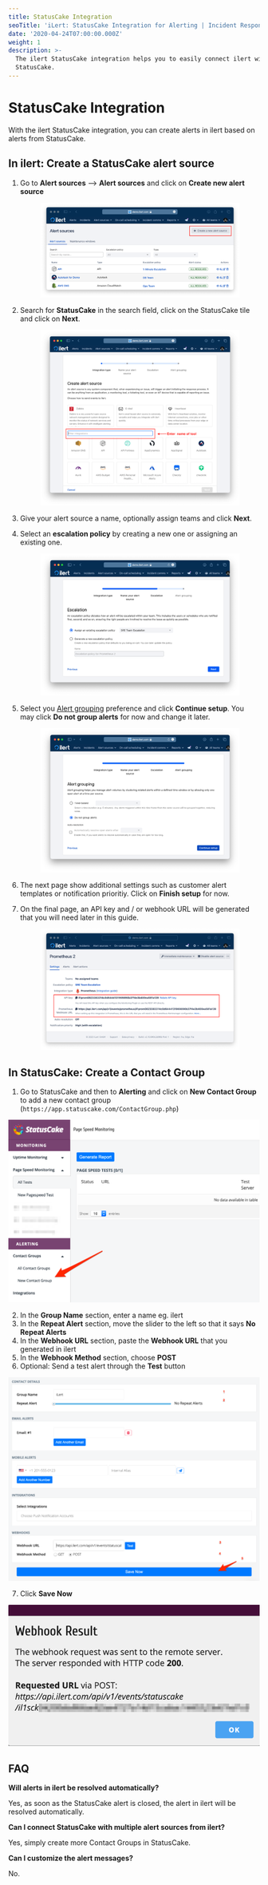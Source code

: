 ```yaml
---
title: StatusCake Integration
seoTitle: 'iLert: StatusCake Integration for Alerting | Incident Response | Uptime'
date: '2020-04-24T07:00:00.000Z'
weight: 1
description: >-
  The ilert StatusCake integration helps you to easily connect ilert with
  StatusCake.
---
```


# StatusCake Integration

With the ilert StatusCake integration, you can create alerts in ilert based on alerts from StatusCake.

## In ilert: Create a StatusCake alert source <a href="#create-alert-source" id="create-alert-source"></a>

1.  Go to **Alert sources** --> **Alert sources** and click on **Create new alert source**

    <figure><img src="../../.gitbook/assets/Screenshot 2023-08-28 at 10.21.10.png" alt=""><figcaption></figcaption></figure>
2.  Search for **StatusCake** in the search field, click on the StatusCake tile and click on **Next**.&#x20;

    <figure><img src="../../.gitbook/assets/Screenshot 2023-08-28 at 10.24.23.png" alt=""><figcaption></figcaption></figure>
3. Give your alert source a name, optionally assign teams and click **Next**.
4.  Select an **escalation policy** by creating a new one or assigning an existing one.

    <figure><img src="../../.gitbook/assets/Screenshot 2023-08-28 at 11.37.47.png" alt=""><figcaption></figcaption></figure>
5.  Select you [Alert grouping](../../alerting/alert-sources.md#alert-grouping) preference and click **Continue setup**. You may click **Do not group alerts** for now and change it later.&#x20;

    <figure><img src="../../.gitbook/assets/Screenshot 2023-08-28 at 11.38.24.png" alt=""><figcaption></figcaption></figure>
6. The next page show additional settings such as customer alert templates or notification prioritiy. Click on **Finish setup** for now.
7.  On the final page, an API key and / or webhook URL will be generated that you will need later in this guide.

    <figure><img src="../../.gitbook/assets/Screenshot 2023-08-28 at 11.47.34 (1).png" alt=""><figcaption></figcaption></figure>

## In StatusCake: Create a Contact Group <a href="#in-statuscake" id="in-statuscake"></a>

1. Go to StatusCake and then to **Alerting** and click on **New Contact Group** to add a new contact group (`https://app.statuscake.com/ContactGroup.php`)

![](../../.gitbook/assets/stck3.png)

2. In the **Group Name** section, enter a name eg. ilert
3. In the **Repeat Alert** section, move the slider to the left so that it says **No Repeat Alerts**
4. In the **Webhook URL** section, paste the **Webhook URL** that you generated in ilert
5. In the **Webhook Method** section, choose **POST**
6. Optional: Send a test alert through the **Test** button

![](../../.gitbook/assets/stck4.png)

7. Click **Save Now**

![](../../.gitbook/assets/stck5.png)

## FAQ <a href="#faq" id="faq"></a>

**Will alerts in ilert be resolved automatically?**

Yes, as soon as the StatusCake alert is closed, the alert in ilert will be resolved automatically.

**Can I connect StatusCake with multiple alert sources from ilert?**

Yes, simply create more Contact Groups in StatusCake.

**Can I customize the alert messages?**

No.
